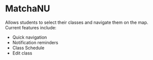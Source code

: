 # MatchaNU
Allows students to select their classes and navigate them on the map.
Current features include:
- Quick navigation
- Notification reminders
- Class Schedule
- Edit class

